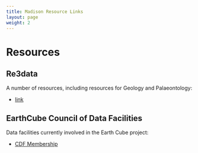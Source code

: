 ```yaml
---
title: Madison Resource Links
layout: page
weight: 2
---
```


# Resources

## Re3data

A number of resources, including resources for Geology and Palaeontology:

* [link](https://www.re3data.org/search?subjects[]=314%20Geology%20and%20Palaeontology)

## EarthCube Council of Data Facilities

Data facilities currently involved in the Earth Cube project:

* [CDF Membership](https://www.earthcube.org/workspace/council-data-facilities/council-data-facilities-membership)


